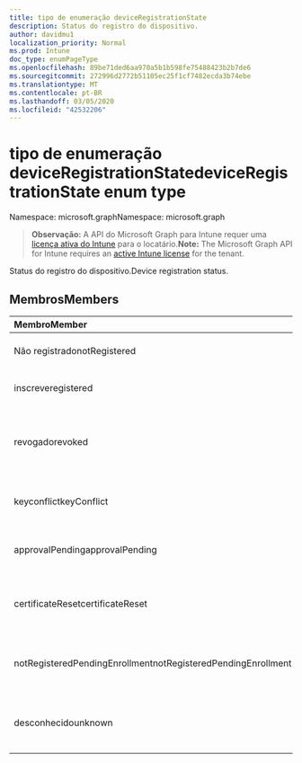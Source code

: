 ```yaml
---
title: tipo de enumeração deviceRegistrationState
description: Status do registro do dispositivo.
author: davidmu1
localization_priority: Normal
ms.prod: Intune
doc_type: enumPageType
ms.openlocfilehash: 89be71ded6aa970a5b1b598fe75488423b2b7de6
ms.sourcegitcommit: 272996d2772b51105ec25f1cf7482ecda3b74ebe
ms.translationtype: MT
ms.contentlocale: pt-BR
ms.lasthandoff: 03/05/2020
ms.locfileid: "42532206"
---
```

# <a name="deviceregistrationstate-enum-type"></a><span data-ttu-id="716e4-103">tipo de enumeração deviceRegistrationState</span><span class="sxs-lookup"><span data-stu-id="716e4-103">deviceRegistrationState enum type</span></span>

<span data-ttu-id="716e4-104">Namespace: microsoft.graph</span><span class="sxs-lookup"><span data-stu-id="716e4-104">Namespace: microsoft.graph</span></span>

> <span data-ttu-id="716e4-105">**Observação:** A API do Microsoft Graph para Intune requer uma [licença ativa do Intune](https://go.microsoft.com/fwlink/?linkid=839381) para o locatário.</span><span class="sxs-lookup"><span data-stu-id="716e4-105">**Note:** The Microsoft Graph API for Intune requires an [active Intune license](https://go.microsoft.com/fwlink/?linkid=839381) for the tenant.</span></span>

<span data-ttu-id="716e4-106">Status do registro do dispositivo.</span><span class="sxs-lookup"><span data-stu-id="716e4-106">Device registration status.</span></span>

## <a name="members"></a><span data-ttu-id="716e4-107">Membros</span><span class="sxs-lookup"><span data-stu-id="716e4-107">Members</span></span>
|<span data-ttu-id="716e4-108">Membro</span><span class="sxs-lookup"><span data-stu-id="716e4-108">Member</span></span>|<span data-ttu-id="716e4-109">Valor</span><span class="sxs-lookup"><span data-stu-id="716e4-109">Value</span></span>|<span data-ttu-id="716e4-110">Descrição</span><span class="sxs-lookup"><span data-stu-id="716e4-110">Description</span></span>|
|:---|:---|:---|
|<span data-ttu-id="716e4-111">Não registrado</span><span class="sxs-lookup"><span data-stu-id="716e4-111">notRegistered</span></span>|<span data-ttu-id="716e4-112">,0</span><span class="sxs-lookup"><span data-stu-id="716e4-112">0</span></span>|<span data-ttu-id="716e4-113">O dispositivo não está registrado.</span><span class="sxs-lookup"><span data-stu-id="716e4-113">The device is not registered.</span></span>|
|<span data-ttu-id="716e4-114">inscreve</span><span class="sxs-lookup"><span data-stu-id="716e4-114">registered</span></span>|<span data-ttu-id="716e4-115">2 </span><span class="sxs-lookup"><span data-stu-id="716e4-115">2</span></span>|<span data-ttu-id="716e4-116">O dispositivo está registrado.</span><span class="sxs-lookup"><span data-stu-id="716e4-116">The device is registered.</span></span>|
|<span data-ttu-id="716e4-117">revogado</span><span class="sxs-lookup"><span data-stu-id="716e4-117">revoked</span></span>|<span data-ttu-id="716e4-118">3 </span><span class="sxs-lookup"><span data-stu-id="716e4-118">3</span></span>|<span data-ttu-id="716e4-119">O dispositivo foi bloqueado, apagado ou desativado.</span><span class="sxs-lookup"><span data-stu-id="716e4-119">The device has been blocked, wiped or retired.</span></span>|
|<span data-ttu-id="716e4-120">keyconflict</span><span class="sxs-lookup"><span data-stu-id="716e4-120">keyConflict</span></span>|<span data-ttu-id="716e4-121">4 </span><span class="sxs-lookup"><span data-stu-id="716e4-121">4</span></span>|<span data-ttu-id="716e4-122">O dispositivo tem um conflito de teclas.</span><span class="sxs-lookup"><span data-stu-id="716e4-122">The device has a key conflict.</span></span>|
|<span data-ttu-id="716e4-123">approvalPending</span><span class="sxs-lookup"><span data-stu-id="716e4-123">approvalPending</span></span>|<span data-ttu-id="716e4-124">5 </span><span class="sxs-lookup"><span data-stu-id="716e4-124">5</span></span>|<span data-ttu-id="716e4-125">O dispositivo está aguardando aprovação.</span><span class="sxs-lookup"><span data-stu-id="716e4-125">The device is pending approval.</span></span>|
|<span data-ttu-id="716e4-126">certificateReset</span><span class="sxs-lookup"><span data-stu-id="716e4-126">certificateReset</span></span>|<span data-ttu-id="716e4-127">6 </span><span class="sxs-lookup"><span data-stu-id="716e4-127">6</span></span>|<span data-ttu-id="716e4-128">O certificado de dispositivo foi redefinido.</span><span class="sxs-lookup"><span data-stu-id="716e4-128">The device certificate has been reset.</span></span>|
|<span data-ttu-id="716e4-129">notRegisteredPendingEnrollment</span><span class="sxs-lookup"><span data-stu-id="716e4-129">notRegisteredPendingEnrollment</span></span>|<span data-ttu-id="716e4-130">7 </span><span class="sxs-lookup"><span data-stu-id="716e4-130">7</span></span>|<span data-ttu-id="716e4-131">O dispositivo não está registrado e registro pendente.</span><span class="sxs-lookup"><span data-stu-id="716e4-131">The device is not registered and pending enrollment.</span></span>|
|<span data-ttu-id="716e4-132">desconhecido</span><span class="sxs-lookup"><span data-stu-id="716e4-132">unknown</span></span>|<span data-ttu-id="716e4-133">8 </span><span class="sxs-lookup"><span data-stu-id="716e4-133">8</span></span>|<span data-ttu-id="716e4-134">O status do registro do dispositivo é desconhecido.</span><span class="sxs-lookup"><span data-stu-id="716e4-134">The device registration status is unknown.</span></span>|




